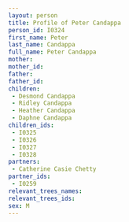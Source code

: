 ```yaml
---
layout: person
title: Profile of Peter Candappa
person_id: I0324
first_name: Peter
last_name: Candappa
full_name: Peter Candappa
mother: 
mother_id: 
father: 
father_id: 
children:
 - Desmond Candappa
 - Ridley Candappa
 - Heather Candappa
 - Daphne Candappa
children_ids:
 - I0325
 - I0326
 - I0327
 - I0328
partners:
 - Catherine Casie Chetty
partner_ids:
 - I0259
relevant_trees_names:
relevant_trees_ids:
sex: M
---
```


